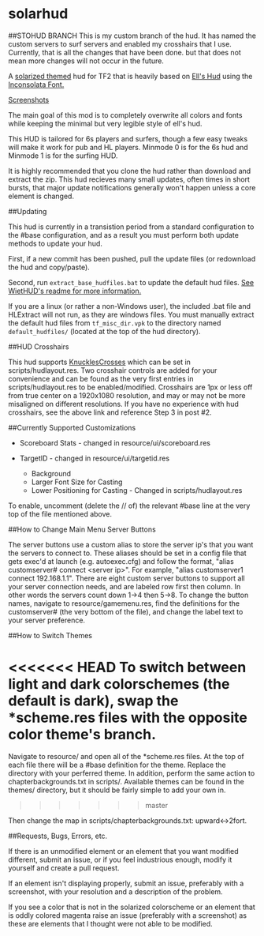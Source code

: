 solarhud
==========

##STOHUD BRANCH
This is my custom branch of the hud.  It has named the custom servers to surf servers and enabled my crosshairs that I use.  Currently, that is all the changes that have been done. but that does not mean more changes will not occur in the future.

A [solarized themed](http://ethanschoonover.com/solarized) hud for TF2 that is heavily based on [Ell's Hud](http://etf2l.org/forum/huds/topic-17955/) using the [Inconsolata Font.](http://www.levien.com/type/myfonts/inconsolata.html)

[Screenshots](http://imgur.com/a/DlrJb)

The main goal of this mod is to completely overwrite all colors and fonts while keeping the minimal but very legible style of ell's hud.

This HUD is tailored for 6s players and surfers, though a few easy tweaks will make it work for pub and HL players.  Minmode 0 is for the 6s hud and Minmode 1 is for the surfing HUD.  

It is highly recommended that you clone the hud rather than download and extract the zip.  This hud recieves many small updates, often times in short bursts, that major update notifications generally won't happen unless a core element is changed. 

##Updating

This hud is currently in a transistion period from a standard configuration to the #base configuration, and as a result you must perform both update methods to update your hud.  

First, if a new commit has been pushed, pull the update files (or redownload the hud and copy/paste).

Second, run `extract_base_hudfiles.bat` to update the default hud files.  [See WietHUD's readme for more information.](https://github.com/Wiethoofd/WietHUD/blob/master/readme.md)

If you are a linux (or rather a non-Windows user), the included .bat file and HLExtract will not run, as they are windows files.  You must manually extract the default hud files from `tf_misc_dir.vpk` to the directory named `default_hudfiles/` (located at the top of the hud directory).

##HUD Crosshairs

This hud supports [KnucklesCrosses](http://www.teamfortress.tv/26790/official-knucklescrosses-release) which can be set in scripts/hudlayout.res.  Two crosshair controls are added for your convenience and can be found as the very first entries in scripts/hudlayout.res to be enabled/modified. Crosshairs are 1px or less off from true center on a 1920x1080 resolution, and may or may not be more misaligned on different resolutions. If you have no experience with hud crosshairs, see the above link and reference Step 3 in post #2.     

##Currently Supported Customizations

*  Scoreboard Stats - changed in resource/ui/scoreboard.res

*  TargetID - changed in resource/ui/targetid.res
   *  Background
   *  Larger Font Size for Casting
   *  Lower Positioning for Casting - Changed in scripts/hudlayout.res

To enable, uncomment (delete the // of) the relevant #base line at the very top of the file mentioned above.   

##How to Change Main Menu Server Buttons

The server buttons use a custom alias to store the server ip's that you want the servers to connect to.  These aliases should be set in a config file that gets exec'd at launch (e.g. autoexec.cfg) and follow the format, "alias customserver# connect \<server ip\>".  For example, "alias customserver1 connect 192.168.1.1".  There are eight custom server buttons to support all your server connection needs, and are labeled row first then column.  In other words the servers count down 1->4 then 5->8.  To change the button names, navigate to resource/gamemenu.res, find the definitions for the customserver# (the very bottom of the file), and change the label text to your server preference.

##How to Switch Themes

<<<<<<< HEAD
To switch between light and dark colorschemes (the default is dark), swap the \*scheme.res files with the opposite color theme's branch.   
=======
Navigate to resource/ and open all of the \*scheme.res files.  At the top of each file there will be a \#base definition for the theme.  Replace the directory with your perferred theme.  In addition, perform the same action to chapterbackgrounds.txt in scripts/.  Available themes can be found in the themes/ directory, but it should be fairly simple to add your own in.
>>>>>>> master

Then change the map in scripts/chapterbackgrounds.txt: upward↔2fort.

##Requests, Bugs, Errors, etc.

If there is an unmodified element or an element that you want modified different, submit an issue, or if you feel industrious enough, modify it yourself and create a pull request.

If an element isn't displaying properly, submit an issue, preferably with a screenshot, with your resolution and a description of the problem.

If you see a color that is not in the solarized colorscheme or an element that is oddly colored magenta raise an issue (preferably with a screenshot) as these are elements that I thought were not able to be modified.
